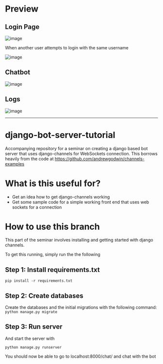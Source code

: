 # Preview

## Login Page
![image](https://user-images.githubusercontent.com/26377024/127664677-1516a101-5314-47ed-b2f1-308a885fdc4e.png)

When another user attempts to login with the same username

![image](https://user-images.githubusercontent.com/26377024/127664439-6c95fba3-e65c-4cfc-bdf6-e00b7b147d63.png)

## Chatbot

![image](https://user-images.githubusercontent.com/26377024/127665082-8321a5be-4902-46af-8494-9424962298b4.png)

## Logs

![image](https://user-images.githubusercontent.com/26377024/127665571-f9ba5317-8f61-43ee-80b9-9329e8cd208e.png)
  
   
   
      
    
---

# django-bot-server-tutorial

Accompanying repository for a seminar on creating a django based bot server that uses django-channels for  WebSockets connection. This borrows heavily from the code at https://github.com/andrewgodwin/channels-examples 

# What is this useful for?

- Get an idea how to get django-channels working
- Get some sample code for a simple working front end that uses web sockets for a connection

# How to use this branch

This part of the seminar involves installing and getting started with django channels.

To get this running, simply run the  the following 

## Step 1: Install requirements.txt

`pip install -r requirements.txt`

## Step 2: Create databases

Create the databases and the initial migrations with the following command:
`python manage.py migrate`

## Step 3: Run server

And start the server with 

`python manage.py runserver`

You should now be able to go to localhost:8000/chat/ and chat with the bot
